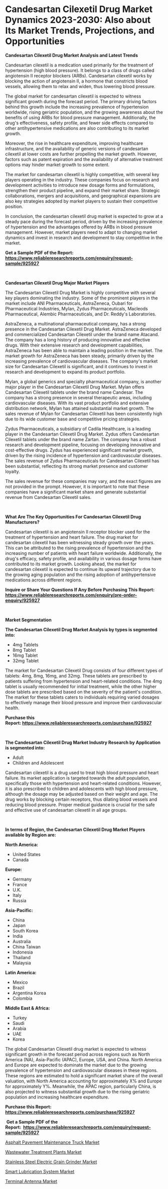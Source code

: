 <p><h1>Candesartan Cilexetil Drug Market Dynamics 2023-2030: Also about Its Market Trends, Projections, and Opportunities</h1></p><p><strong>Candesartan Cilexetil Drug Market Analysis and Latest Trends</strong></p>
<p><p>Candesartan cilexetil is a medication used primarily for the treatment of hypertension (high blood pressure). It belongs to a class of drugs called angiotensin II receptor blockers (ARBs). Candesartan cilexetil works by blocking the action of angiotensin II, a hormone that constricts blood vessels, allowing them to relax and widen, thus lowering blood pressure.</p><p>The global market for candesartan cilexetil is expected to witness significant growth during the forecast period. The primary driving factors behind this growth include the increasing prevalence of hypertension worldwide, rising geriatric population, and the growing awareness about the benefits of using ARBs for blood pressure management. Additionally, the drug's effectiveness, safety profile, and fewer side effects compared to other antihypertensive medications are also contributing to its market growth.</p><p>Moreover, the rise in healthcare expenditure, improving healthcare infrastructure, and the availability of generic versions of candesartan cilexetil at lower costs are further propelling the market growth. However, factors such as patent expiration and the availability of alternative treatment options may hinder market growth to some extent.</p><p>The market for candesartan cilexetil is highly competitive, with several key players operating in the industry. These companies focus on research and development activities to introduce new dosage forms and formulations, strengthen their product pipeline, and expand their market share. Strategic collaborations, mergers and acquisitions, and geographical expansions are also key strategies adopted by market players to sustain their competitive position.</p><p>In conclusion, the candesartan cilexetil drug market is expected to grow at a steady pace during the forecast period, driven by the increasing prevalence of hypertension and the advantages offered by ARBs in blood pressure management. However, market players need to adapt to changing market dynamics and invest in research and development to stay competitive in the market.</p></p>
<p><strong>Get a Sample PDF of the Report:&nbsp; <a href="https://www.reliableresearchreports.com/enquiry/request-sample/925927">https://www.reliableresearchreports.com/enquiry/request-sample/925927</a></strong></p>
<p>&nbsp;</p>
<p><strong>Candesartan Cilexetil Drug Major Market Players</strong></p>
<p><p>The Candesartan Cilexetil Drug Market is highly competitive with several key players dominating the industry. Some of the prominent players in the market include ANI Pharmaceuticals, AstraZeneca, Oubari for Pharmaceutical Industries, Mylan, Zydus Pharmaceuticals, Macleods Pharmaceutical, Alembic Pharmaceuticals, and Dr. Reddy's Laboratories.</p><p>AstraZeneca, a multinational pharmaceutical company, has a strong presence in the Candesartan Cilexetil Drug Market. AstraZeneca developed and commercialized Candesartan Cilexetil under the brand name Atacand. The company has a long history of producing innovative and effective drugs. With their extensive research and development capabilities, AstraZeneca has been able to maintain a leading position in the market. The market growth for AstraZeneca has been steady, primarily driven by the increasing prevalence of cardiovascular diseases. The company's market size for Candesartan Cilexetil is significant, and it continues to invest in research and development to expand its product portfolio.</p><p>Mylan, a global generics and specialty pharmaceutical company, is another major player in the Candesartan Cilexetil Drug Market. Mylan offers Candesartan Cilexetil tablets under the brand name Candesar. The company has a strong presence in several therapeutic areas, including cardiovascular diseases. With its vast product portfolio and extensive distribution network, Mylan has attained substantial market growth. The sales revenue of Mylan for Candesartan Cilexetil has been consistently high due to its wide customer base and competitive pricing strategies.</p><p>Zydus Pharmaceuticals, a subsidiary of Cadila Healthcare, is a leading player in the Candesartan Cilexetil Drug Market. Zydus offers Candesartan Cilexetil tablets under the brand name Zartan. The company has a robust research and development pipeline, focusing on developing innovative and cost-effective drugs. Zydus has experienced significant market growth, driven by the rising incidence of hypertension and cardiovascular diseases. The sales revenue of Zydus Pharmaceuticals for Candesartan Cilexetil has been substantial, reflecting its strong market presence and customer loyalty.</p><p>The sales revenue for these companies may vary, and the exact figures are not provided in the prompt. However, it is important to note that these companies have a significant market share and generate substantial revenue from Candesartan Cilexetil sales.</p></p>
<p>&nbsp;</p>
<p><strong>What Are The Key Opportunities For Candesartan Cilexetil Drug Manufacturers?</strong></p>
<p><p>Candesartan cilexetil is an angiotensin II receptor blocker used for the treatment of hypertension and heart failure. The drug market for candesartan cilexetil has been witnessing steady growth over the years. This can be attributed to the rising prevalence of hypertension and the increasing number of patients with heart failure worldwide. Additionally, the drug's efficacy, safety profile, and availability in various dosage forms have contributed to its market growth. Looking ahead, the market for candesartan cilexetil is expected to continue its upward trajectory due to the growing aging population and the rising adoption of antihypertensive medications across different regions.</p></p>
<p><strong>Inquire or Share Your Questions If Any Before Purchasing This Report: <a href="https://www.reliableresearchreports.com/enquiry/pre-order-enquiry/925927">https://www.reliableresearchreports.com/enquiry/pre-order-enquiry/925927</a></strong></p>
<p>&nbsp;</p>
<p><strong>Market Segmentation</strong></p>
<p><strong>The Candesartan Cilexetil Drug Market Analysis by types is segmented into:</strong></p>
<p><ul><li>4mg Tablets</li><li>8mg Tablet</li><li>16mg Tablet</li><li>32mg Tablet</li></ul></p>
<p><p>The market for Candesartan Cilexetil Drug consists of four different types of tablets: 4mg, 8mg, 16mg, and 32mg. These tablets are prescribed to patients suffering from hypertension and heart-related conditions. The 4mg tablet is usually recommended for initial treatment, while the other higher dose tablets are prescribed based on the severity of the patient's condition. The market for these tablets caters to individuals requiring varied dosages to effectively manage their blood pressure and improve their cardiovascular health.</p></p>
<p><strong>Purchase this Report:&nbsp;<a href="https://www.reliableresearchreports.com/purchase/925927">https://www.reliableresearchreports.com/purchase/925927</a></strong></p>
<p>&nbsp;</p>
<p><strong>The Candesartan Cilexetil Drug Market Industry Research by Application is segmented into:</strong></p>
<p><ul><li>Adult</li><li>Children and Adolescent</li></ul></p>
<p><p>Candesartan cilexetil is a drug used to treat high blood pressure and heart failure. Its market application is targeted towards the adult population, specifically those with hypertension and heart-related conditions. However, it is also prescribed to children and adolescents with high blood pressure, although the dosage may be adjusted based on their weight and age. The drug works by blocking certain receptors, thus dilating blood vessels and reducing blood pressure. Proper medical guidance is crucial for the safe and effective use of candesartan cilexetil in all age groups.</p></p>
<p>&nbsp;</p>
<p><strong>In terms of Region, the Candesartan Cilexetil Drug Market Players available by Region are:</strong></p>
<p>
    <p> <strong> North America: </strong>
        <ul>
            <li>United States</li>
            <li>Canada</li>
        </ul>
        </p> 
    <p> <strong> Europe: </strong>
        <ul>
            <li>Germany</li>
            <li>France</li>
            <li>U.K.</li>
            <li>Italy</li>
            <li>Russia</li>
        </ul>
        </p> 
    <p> <strong> Asia-Pacific: </strong>
        <ul>
            <li>China</li>
            <li>Japan</li>
            <li>South Korea</li>
            <li>India</li>
            <li>Australia</li>
            <li>China Taiwan</li>
            <li>Indonesia</li>
            <li>Thailand</li>
            <li>Malaysia</li>
        </ul>
        </p> 
    <p> <strong> Latin America: </strong>
        <ul>
            <li>Mexico</li>
            <li>Brazil</li>
            <li>Argentina Korea</li>
            <li>Colombia</li>
        </ul>
        </p> 
    <p> <strong> Middle East & Africa: </strong>
        <ul>
            <li>Turkey</li>
            <li>Saudi</li>
            <li>Arabia</li>
            <li>UAE</li>
            <li>Korea</li>
        </ul>
    </p>
    </p>
<p><p>The global Candesartan Cilexetil drug market is expected to witness significant growth in the forecast period across regions such as North America (NA), Asia-Pacific (APAC), Europe, USA, and China. North America and Europe are expected to dominate the market due to the growing prevalence of hypertension and cardiovascular diseases in these regions. These regions are estimated to hold a significant market share of the overall valuation, with North America accounting for approximately X% and Europe for approximately Y%. Meanwhile, the APAC region, particularly China, is also projected to witness substantial growth due to the rising geriatric population and increasing healthcare expenditure.</p></p>
<p><strong>Purchase this Report: <a href="https://www.reliableresearchreports.com/purchase/925927">https://www.reliableresearchreports.com/purchase/925927</a></strong></p>
<p>&nbsp;<strong>Get a Sample PDF of the Report:&nbsp;&nbsp;<a href="https://www.reliableresearchreports.com/enquiry/request-sample/925927">https://www.reliableresearchreports.com/enquiry/request-sample/925927</a></strong></p>
<p><strong></strong></p>
<p><p><a href="https://www.linkedin.com/pulse/asphalt-pavement-maintenance-truck-market-size-share-amp-cqbyf/">Asphalt Pavement Maintenance Truck Market</a></p><p><a href="https://medium.com/@ashlybednar2023/wastewater-treatment-plants-market-insights-into-market-cagr-market-trends-and-growth-strategies-44116243cef2">Wastewater Treatment Plants Market</a></p><p><a href="https://www.linkedin.com/pulse/stainless-steel-electric-grain-grinder-market-size-2023-ajgyf/">Stainless Steel Electric Grain Grinder Market</a></p><p><a href="https://www.linkedin.com/pulse/smart-lubrication-system-market-challenges-fbuhf/">Smart Lubrication System Market</a></p><p><a href="https://medium.com/@katlynbauch/terminal-antenna-market-current-market-share-cagr-growth-projection-and-forecast-till-2030-b9e649f0ed36">Terminal Antenna Market</a></p></p>